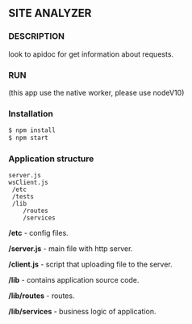 
SITE ANALYZER
------------------------------------------------------
### DESCRIPTION
look to apidoc for get information about requests.

### RUN
(this app use the native worker, please use nodeV10)
### Installation
```sh
$ npm install
$ npm start
```

### Application structure
```
server.js
wsClient.js
 /etc
 /tests
 /lib
    /routes
    /services
```

**/etc** - config files.

**/server.js** - main file with http server.

**/client.js** - script that uploading file to the server.

**/lib** - contains application source code.

**/lib/routes** - routes.

**/lib/services** - business logic of application.
